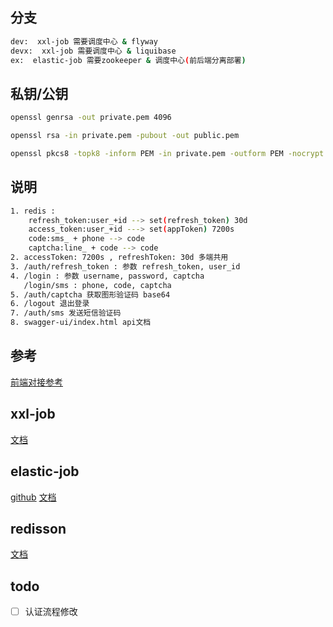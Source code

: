 ## 分支

```bash
dev:  xxl-job 需要调度中心 & flyway
devx:  xxl-job 需要调度中心 & liquibase
ex:  elastic-job 需要zookeeper & 调度中心(前后端分离部署)
```

## 私钥/公钥

```bash
openssl genrsa -out private.pem 4096

openssl rsa -in private.pem -pubout -out public.pem

openssl pkcs8 -topk8 -inform PEM -in private.pem -outform PEM -nocrypt > private_p8.pem
```

## 说明
```bash
1. redis :
    refresh_token:user_+id --> set(refresh_token) 30d
    access_token:user_+id ---> set(appToken) 7200s
    code:sms_ + phone --> code
    captcha:line_ + code --> code
2. accessToken: 7200s , refreshToken: 30d 多端共用
3. /auth/refresh_token : 参数 refresh_token, user_id
4. /login : 参数 username, password, captcha
   /login/sms : phone, code, captcha
5. /auth/captcha 获取图形验证码 base64
6. /logout 退出登录
7. /auth/sms 发送短信验证码
8. swagger-ui/index.html api文档
```

## 参考

[前端对接参考](https://github.com/boot-vue/dashboard)

## xxl-job

[文档](https://www.xuxueli.com/xxl-job/#/)

## elastic-job

[github](https://github.com/apache/shardingsphere-elasticjob)
[文档](https://shardingsphere.apache.org/elasticjob/current/cn/overview/)

## redisson
[文档](https://github.com/redisson/redisson/wiki/%E7%9B%AE%E5%BD%95)

## todo
- [ ] 认证流程修改
